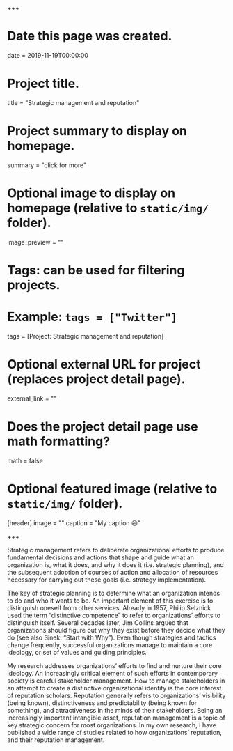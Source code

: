 +++
# Date this page was created.
date = 2019-11-19T00:00:00

# Project title.
title = "Strategic management and reputation"

# Project summary to display on homepage.
summary = "click for more"


# Optional image to display on homepage (relative to `static/img/` folder).
image_preview = ""

# Tags: can be used for filtering projects.
# Example: `tags = ["Twitter"]`
tags = [Project: Strategic management and reputation]

# Optional external URL for project (replaces project detail page).
external_link = ""

# Does the project detail page use math formatting?
math = false

# Optional featured image (relative to `static/img/` folder).
[header]
image = ""
caption = "My caption :smile:"

+++

Strategic management refers to deliberate organizational efforts to produce fundamental decisions and actions that shape and guide what an organization is, what it does, and why it does it (i.e. strategic planning), and the subsequent adoption of courses of action and allocation of resources necessary for carrying out these goals (i.e. strategy implementation). 

The key of strategic planning is to determine what an organization intends to do and who it wants to be. An important element of this exercise is to distinguish oneself from other services. Already in 1957, Philip Selznick used the term “distinctive competence” to refer to organizations’ efforts to distinguish itself. Several decades later, Jim Collins argued that organizations should figure out why they exist before they decide what they do (see also Sinek: “Start with Why”). Even though strategies and tactics change frequently, successful organizations manage to maintain a core ideology, or set of values and guiding principles. 

My research addresses organizations’ efforts to find and nurture their core ideology. An increasingly critical element of such efforts in contemporary society is careful stakeholder management. How to manage stakeholders in an attempt to create a distinctive organizational identity is the core interest of reputation scholars. Reputation generally refers to organizations’ visibility (being known), distinctiveness and predictability (being known for something), and attractiveness in the minds of their stakeholders. Being an increasingly important intangible asset, reputation management is a topic of key strategic concern for most organizations. In my own research, I have published a wide range of studies related to how organizations’ reputation, and their reputation management.
